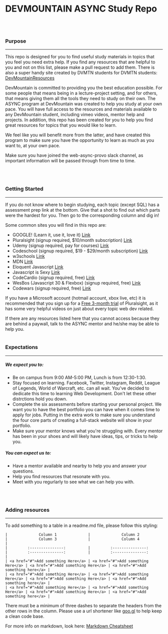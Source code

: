 # DEVMOUNTAIN ASYNC Study Repo
<br>
<br>

### Purpose
<hr>
This repo is designed for you to find useful study materials in topics that you feel you need extra help. If you find any resources that are helpful to you and not on this list, 
please make a pull request to add them. 
There is also a super handy site created by DVMTN students for DVMTN students: <a href="http://resources.devmountain.com/#/">DevMountainResources</a>

DevMountain is committed to providing you the best education possible. For some people that means being in a lecture-project setting, and for others, that means giving them all the 
tools they need to study on their own. The ASYNC program at DevMountain was created to help you study at your own pace. You will have full access to the resources and materials available to any DevMountain student, 
including vimeo videos, mentor help and projects. In addition, this repo has been created for you to help you find great resources for topics that you would like to learn. 

We feel like you will benefit more from the latter, and have created this program to make sure you have the opportunity to learn as much as 
you want to, at your own pace.

Make sure you have joined the web-async-provo slack channel, as important information will be passed through from time to time.

<br>
<br>


### Getting Started
<hr>
If you do not know where to begin studying, each topic (except SQL) has a assessment prep link at the bottom. Give that a shot to find out which parts were the hardest for you. Then go to the corresponding column and dig in!

Some common sites you will find in this repo are:
- GOOGLE! (Learn it, use it, love it) <a href="google.com">Link</a>
- Pluralsight (signup required, $10/month subscription) <a href="pluralsight.com">Link</a>
- Udemy (signup required, pay for courses) <a href="udemy.com">Link</a>
- Codeschool (signup required, $19 - $29/month subscription) <a href="codeschool.com">Link</a>
- w3schools <a href="w3schools.com">Link</a>
- MDN <a href="developer.mozilla.org/en-US/">Link</a>
- Eloquent Javascript <a href="http://eloquentjavascript.net/">Link</a>
- Javascript is Sexy <a href="http://javascriptissexy.com/">Link</a>
- CodeCardio  (signup required, free) <a href="codecard.io">Link</a>
- WesBos (Javascript 30 & Flexbox)  (signup required, free) <a href="http://wesbos.com/">Link</a>
- Codewars  (signup required, free) <a href="codewars.com">Link</a>


If you have a Microsoft account (hotmail account, xbox live, etc) it is recommended that you sign up for a <a href="https://www.visualstudio.com/dev-essentials/">Free 3-month trial</a> of Pluralsight, as it has some very helpful videos on just about every topic web dev related.

If there are any resources listed here that you cannot access because they are behind a paywall, talk to the ASYNC mentor and he/she may be able to help you. 
<br>
<br>

### Expectations
<hr>

##### We expect you to:
 - Be on campus from 9:00 AM-5:00 PM, Lunch is from 12:30-1:30. 
 - Stay focused on learning. Facebook, Twitter, Instagram, Reddit, League of Legends, World of Warcraft, etc. can all wait. You've decided to dedicate this time to learning Web Development. Don't let these other distrctions hold you down.
 - Complete the six assessments before starting your personal project. We want you to have the best portfolio you can have when it comes time to apply for jobs. Putting in the extra work to make sure you understand the four core parts of creating a full-stack website will show in your portfolio.
 - Make sure your mentor knows what you're struggling with. Every mentor has been in your shoes and will likely have ideas, tips, or tricks to help you.


##### You can expect us to:
 - Have a mentor available and nearby to help you and answer your questions.
 - Help you find resources that resonate with you.
 - Meet with you regurlarly to see what we can help you with.

<br>
<br>



### Adding resources
<hr>

To add something to a table in a readme.md file, please follow this styling:
```
|              Column 1              |              Column 2              |              Column 3              |              Column 4              |
|         :---------------:          |         :---------------:          |         :---------------:          |         :---------------:          |
| <a href="#">Add something Here</a> | <a href="#">Add something Here</a> | <a href="#">Add something Here</a> | <a href="#">Add something here</a> |
| <a href="#">Add something Here</a> | <a href="#">Add something Here</a> | <a href="#">Add something Here</a> | <a href="#">Add something here</a> |
| <a href="#">Add something Here</a> | <a href="#">Add something Here</a> | <a href="#">Add something Here</a> | <a href="#">Add something here</a> |

```

There must be a minimum of three dashes to separate the headers from the other rows in the column.
Please use a url shortener like <a href="https://goo.gl/">goo.gl</a> to help keep a clean code base.

For more info on markdown, look here: <a href="https://github.com/adam-p/markdown-here/wiki/Markdown-Cheatsheet#tables">Markdown Cheatsheet</a>
